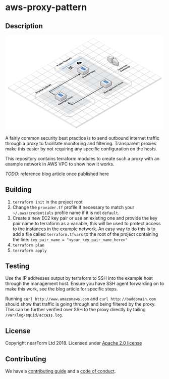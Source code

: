 # aws-proxy-pattern

## Description

![high level design](aws_proxy_pattern.png)

A fairly common security best practice is to send outbound internet traffic
through a proxy to facilitate monitoring and filtering. Transparent proxies
make this easier by not requiring any specific configuration on the hosts.

This repository contains terraform modules to create such a proxy with an
example network in AWS VPC to show how it works.

*TODO*: reference blog article once published here

## Building

1. `terraform init` in the project root
2. Change the `provider.tf` profile if necessary to match your
   `~/.aws/credentials` profile name if it is not `default`.
3. Create a new EC2 key pair or use an existing one and provide the key pair
   name to terraform as a variable, this will be used to protect access to the
   instances in the example network. An easy way to do this is to add a file
   called `terraform.tfvars` to the root of the project containing the line:
   `key_pair_name = "<your_key_pair_name_here>"`
4. `terraform plan`
5. `terraform apply`

## Testing

Use the IP addresses output by terraform to SSH into the example host through
the management host. Ensure you have SSH agent forwarding on to make this work,
see the blog article for specific steps.

Running `curl http://www.amazonaws.com` and `curl http://baddomain.com` should
show that traffic is going through and being filtered by the proxy. This can be
further verified over SSH to the proxy directly by tailing
`/var/log/squid/access.log`.

## License

Copyright nearForm Ltd 2018. Licensed under [Apache 2.0 license](LICENSE)

## Contributing

We have a [contributing guide](CONTRIBUTING.md) and a [code of conduct](CODE_OF_CONDUCT.md).
